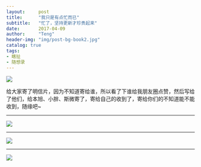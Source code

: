 ```yaml
---
layout:     post
title:      "我只是有点忙而已"
subtitle:   "忙了，坚持更新才珍贵起来"
date:       2017-04-09
author:     "Teng"
header-img: "img/post-bg-book2.jpg"
catalog: true
tags:
- 瞎扯
- 随想录
---
```


![](http://images.tengblog.com/17-4-9/56568045-file_1491747900929_14932.jpg)


给大家寄了明信片，因为不知道寄给谁，所以看了下谁给我朋友圈点赞，然后写给了他们，给本旭、小胖、斯微寄了，寄给自己的收到了，寄给你们的不知道能不能收到，随缘吧~

----

![](http://images.tengblog.com/17-4-9/53326036-file_1491747728790_79fb.jpg)

----

![](http://images.tengblog.com/17-4-9/17435937-file_1491747728923_941a.jpg)

----

![](http://images.tengblog.com/17-4-9/52425793-file_1491747652608_2423.jpg)